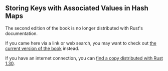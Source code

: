 ## Storing Keys with Associated Values in Hash Maps

The second edition of the book is no longer distributed with Rust's documentation.

If you came here via a link or web search, you may want to check out [the current version of the book](../ch08-03-hash-maps.html) instead.

If you have an internet connection, you can [find a copy distributed with Rust 1.30](https://doc.rust-lang.org/1.30.0/book/second-edition/ch08-03-hash-maps.html).